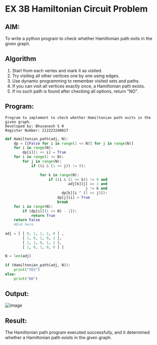 # EX 3B Hamiltonian Circuit Problem
## AIM:
To write a python program to check whether Hamiltonian path exits in the given graph.

## Algorithm
1. Start from each vertex and mark it as visited.
2. Try visiting all other vertices one by one using edges.
3. Use dynamic programming to remember visited sets and paths.
4. If you can visit all vertices exactly once, a Hamiltonian path exists.
5. If no such path is found after checking all options, return "NO".

## Program:
```
Program to implement to check whether Hamiltonian path exits in the given graph.
Developed by: Bhuvanesh S R
Register Number: 212223240017
```
```python
def Hamiltonian_path(adj, N):
    dp = [[False for i in range(1 << N)] for j in range(N)]
    for i in range(N):
        dp[i][1 << i] = True
    for i in range(1 << N):
        for j in range(N):
            if ((i & (1 << j)) != 0):
 
                for k in range(N):
                    if ((i & (1 << k)) != 0 and
                             adj[k][j] == 1 and
                                     j != k and
                          dp[k][i ^ (1 << j)]):
                        dp[j][i] = True
                        break
    for i in range(N):
        if (dp[i][(1 << N) - 1]):
            return True
    return False
    #End here
    
adj = [ [ 0, 1, 1, 1, 0 ] ,
        [ 1, 0, 1, 0, 1 ],
        [ 1, 1, 0, 1, 1 ],
        [ 1, 0, 1, 0, 0 ] ]
 
N = len(adj)
 
if (Hamiltonian_path(adj, N)):
    print("YES")
else:
    print("NO")
```

## Output:
![image](https://github.com/user-attachments/assets/082594bd-ccbf-495b-bf73-93d9dbb2d3f1)






## Result:
The Hamiltonian path program executed successfully, and it determined whether a Hamiltonian path exists in the given graph.
